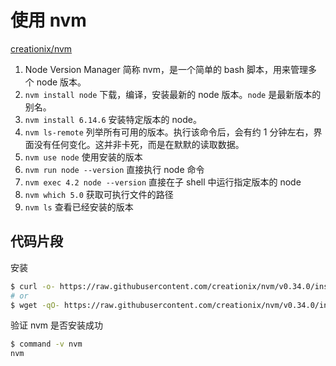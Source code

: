 # 使用 nvm

[creationix/nvm](https://github.com/creationix/nvm)

1. Node Version Manager 简称 nvm，是一个简单的 bash 脚本，用来管理多个 node 版本。
2. `nvm install node` 下载，编译，安装最新的 node 版本。`node` 是最新版本的别名。
3. `nvm install 6.14.6` 安装特定版本的 node。
4. `nvm ls-remote` 列举所有可用的版本。执行该命令后，会有约 1 分钟左右，界面没有任何变化。这并非卡死，而是在默默的读取数据。
5. `nvm use node` 使用安装的版本
6. `nvm run node --version` 直接执行 node 命令
7. `nvm exec 4.2 node --version` 直接在子 shell 中运行指定版本的 node
8. `nvm which 5.0` 获取可执行文件的路径
9. `nvm ls` 查看已经安装的版本

## 代码片段

安装

```sh
$ curl -o- https://raw.githubusercontent.com/creationix/nvm/v0.34.0/install.sh | bash
# or
$ wget -qO- https://raw.githubusercontent.com/creationix/nvm/v0.34.0/install.sh | bash
```

验证 nvm 是否安装成功

```sh
$ command -v nvm
nvm
```